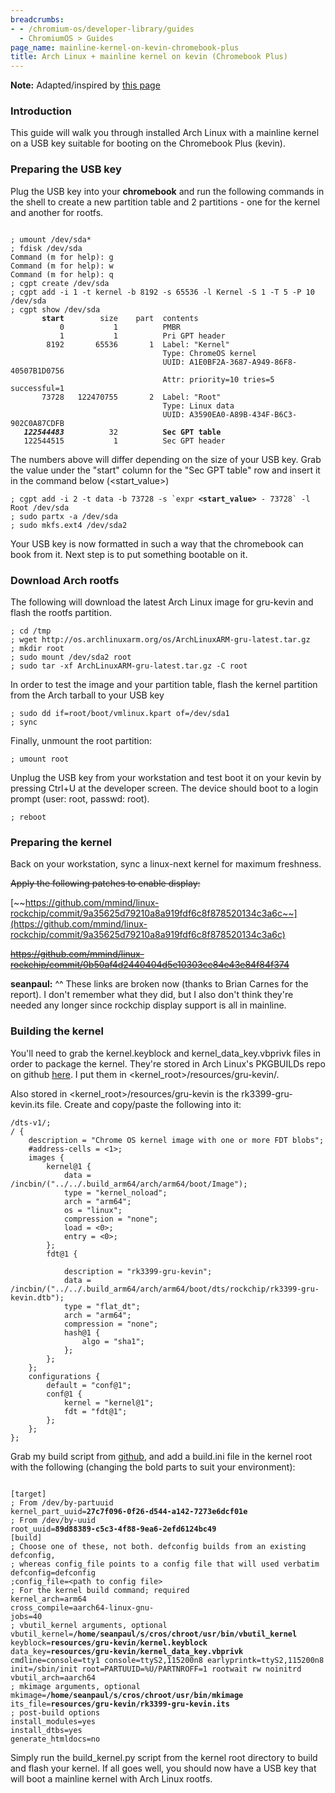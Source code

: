 ```yaml
---
breadcrumbs:
- - /chromium-os/developer-library/guides
  - ChromiumOS > Guides
page_name: mainline-kernel-on-kevin-chromebook-plus
title: Arch Linux + mainline kernel on kevin (Chromebook Plus)
---
```


**Note:** Adapted/inspired by [this
page](https://archlinuxarm.org/platforms/armv7/rockchip/asus-chromebook-flip-c100p)

### Introduction

This guide will walk you through installed Arch Linux with a mainline kernel on
a USB key suitable for booting on the Chromebook Plus (kevin).

### Preparing the USB key

Plug the USB key into your **chromebook** and run the following commands in the
shell to create a new partition table and 2 partitions - one for the kernel and
another for rootfs.

<pre><code>
; umount /dev/sda*
; fdisk /dev/sda
Command (m for help): g
Command (m for help): w
Command (m for help): q
; cgpt create /dev/sda
; cgpt add -i 1 -t kernel -b 8192 -s 65536 -l Kernel -S 1 -T 5 -P 10 /dev/sda
; cgpt show /dev/sda
       <b>start</b>        size    part  contents
           0           1          PMBR
           1           1          Pri GPT header
        8192       65536       1  Label: "Kernel"
                                  Type: ChromeOS kernel
                                  UUID: A1E0BF2A-3687-A949-86F8-40507B1D0756
                                  Attr: priority=10 tries=5 successful=1
       73728   122470755       2  Label: "Root"
                                  Type: Linux data
                                  UUID: A3590EA0-A89B-434F-B6C3-902C0A87CDFB
   <b><i>122544483</i></b>          32          <b>Sec GPT table</b>
   122544515           1          Sec GPT header
</code></pre>

The numbers above will differ depending on the size of your USB key. Grab the
value under the "start" column for the "Sec GPT table" row and insert it in the
command below (&lt;start_value&gt;)

<pre><code>; cgpt add -i 2 -t data -b 73728 -s `expr <b>&lt;start_value&gt;</b> - 73728` -l Root /dev/sda
; sudo partx -a /dev/sda
; sudo mkfs.ext4 /dev/sda2
</code></pre>

Your USB key is now formatted in such a way that the chromebook can book from
it. Next step is to put something bootable on it.

### Download Arch rootfs

The following will download the latest Arch Linux image for gru-kevin and flash
the rootfs partition.

```none
; cd /tmp
; wget http://os.archlinuxarm.org/os/ArchLinuxARM-gru-latest.tar.gz
; mkdir root
; sudo mount /dev/sda2 root
; sudo tar -xf ArchLinuxARM-gru-latest.tar.gz -C root
```

In order to test the image and your partition table, flash the kernel partition
from the Arch tarball to your USB key

```none
; sudo dd if=root/boot/vmlinux.kpart of=/dev/sda1
; sync
```

Finally, unmount the root partition:

```none
; umount root
```

Unplug the USB key from your workstation and test boot it on your kevin by
pressing Ctrl+U at the developer screen. The device should boot to a login
prompt (user: root, passwd: root).

```none
; reboot
```

### Preparing the kernel

Back on your workstation, sync a linux-next kernel for maximum freshness.

~~Apply the following patches to enable display:~~

[~~https://github.com/mmind/linux-rockchip/commit/9a35625d79210a8a919fdf6c8f878520134c3a6c~~](https://github.com/mmind/linux-rockchip/commit/9a35625d79210a8a919fdf6c8f878520134c3a6c)

~~<https://github.com/mmind/linux-rockchip/commit/0b50af4d2440404d5e10303cc84e43e84f84f374>~~

**seanpaul:** ^^ These links are broken now (thanks to Brian Carnes for the
report). I don't remember what they did, but I also don't think they're needed
any longer since rockchip display support is all in mainline.

### Building the kernel

You'll need to grab the kernel.keyblock and kernel_data_key.vbprivk files in
order to package the kernel. They're stored in Arch Linux's PKGBUILDs repo on
github
[here](https://github.com/archlinuxarm/PKGBUILDs/tree/master/core/linux-gru). I
put them in &lt;kernel_root&gt;/resources/gru-kevin/.

Also stored in &lt;kernel_root&gt;/resources/gru-kevin is the
rk3399-gru-kevin.its file. Create and copy/paste the following into it:

```none
/dts-v1/;
/ {
	description = "Chrome OS kernel image with one or more FDT blobs";
	#address-cells = <1>;
	images {
		kernel@1 {
			data = /incbin/("../../.build_arm64/arch/arm64/boot/Image");
			type = "kernel_noload";
			arch = "arm64";
			os = "linux";
			compression = "none";
			load = <0>;
			entry = <0>;
		};
		fdt@1 {
			
			description = "rk3399-gru-kevin";
			data = /incbin/("../../.build_arm64/arch/arm64/boot/dts/rockchip/rk3399-gru-kevin.dtb");
			type = "flat_dt";
			arch = "arm64";
			compression = "none";
			hash@1 {
				algo = "sha1";
			};
		};
	};
	configurations {
		default = "conf@1";
		conf@1 {
			kernel = "kernel@1";
			fdt = "fdt@1";
		};
	};
};
```

Grab my build script from [github](https://github.com/atseanpaul/build_kernel),
and add a build.ini file in the kernel root with the following (changing the
bold parts to suit your environment):

<pre><code>
[target]
; From /dev/by-partuuid
kernel_part_uuid=<b>27c7f096-0f26-d544-a142-7273e6dcf01e</b>
; From /dev/by-uuid
root_uuid=<b>89d88389-c5c3-4f88-9ea6-2efd6124bc49</b>
[build]
; Choose one of these, not both. defconfig builds from an existing defconfig,
; whereas config_file points to a config file that will used verbatim
defconfig=defconfig
;config_file=&lt;path to config file&gt;
; For the kernel build command; required
kernel_arch=arm64
cross_compile=aarch64-linux-gnu-
jobs=40
; vbutil_kernel arguments, optional
vbutil_kernel=<b>/home/seanpaul/s/cros/chroot/usr/bin/vbutil_kernel</b>
keyblock=<b>resources/gru-kevin/kernel.keyblock</b>
data_key=<b>resources/gru-kevin/kernel_data_key.vbprivk</b>
cmdline=console=tty1 console=ttyS2,115200n8 earlyprintk=ttyS2,115200n8 init=/sbin/init root=PARTUUID=%U/PARTNROFF=1 rootwait rw noinitrd
vbutil_arch=aarch64
; mkimage arguments, optional
mkimage=<b>/home/seanpaul/s/cros/chroot/usr/bin/mkimage</b>
its_file=<b>resources/gru-kevin/rk3399-gru-kevin.its</b>
; post-build options
install_modules=yes
install_dtbs=yes
generate_htmldocs=no
</code></pre>

Simply run the build_kernel.py script from the kernel root directory to build
and flash your kernel. If all goes well, you should now have a USB key that will
boot a mainline kernel with Arch Linux rootfs.
